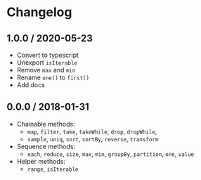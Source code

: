 # Changelog

## 1.0.0 / 2020-05-23

- Convert to typescript
- Unexport `isIterable`
- Remove `max` and `min`
- Rename `one()` to `first()`
- Add docs

## 0.0.0 / 2018-01-31

- Chainable methods:
  - `map`, `filter`, `take`, `takeWhile`, `drop`, `dropWhile`,
  - `sample`, `uniq`, `sort`, `sortBy`, `reverse`, `transform`
- Sequence methods:
  - `each`, `reduce`, `size`, `max`, `min`, `groupBy`, `partition`, `one`, `value`
- Helper methods:
  - `range`, `isIterable`
